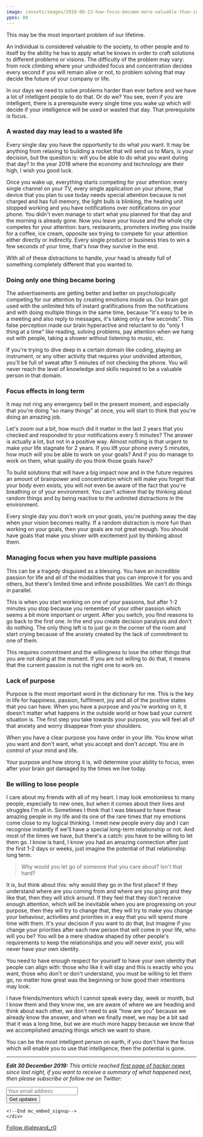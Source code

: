 ```yaml
---
image: /assets/images/2018-08-23-how-focus-became-more-valuable-than-intelligence.jpg
ypos: 80
---
```

This may be the most important problem of our lifetime.

An individual is considered valuable to the society, to other people and to itself by the ability he has to apply what he knows in order to craft solutions to different problems or visions. The difficulty of the problem may vary: from rock climbing where your undivided focus and concentration decides every second if you will remain alive or not, to problem solving that may decide the future of your company or life.

In our days we need to solve problems harder than ever before and we have a lot of intelligent people to do that. Or do we? You see, even if you are intelligent, there is a prerequisite every single time you wake up which will decide if your intelligence will be used or wasted that day. That prerequisite is focus.

### A wasted day may lead to a wasted life

Every single day you have the opportunity to do what *you* want. It may be anything from relaxing to building a rocket that will send us to Mars, is your decision, but the question is: will you be able to do what you want during that day? In the year 2018 where the economy and technology are their high, I wish you good luck.

Once you wake up, everything starts competing for your attention: every single channel on your TV, every single application on your phone, that device that you plan to use today needs special attention because is not charged and has full memory, the light bulb is blinking, the heating unit stopped working and you have notifications over notifications on your phone. You didn't even manage to start what you planned for that day and the morning is already gone. Now you leave your house and the whole city competes for your attention: bars, restaurants, promoters inviting you inside for a coffee, ice cream, opposite sex trying to compete for your attention either directly or indirectly. Every single product or business tries to win a few seconds of your time, that's how they survive in the end.

With all of these distractions to handle, your head is already full of something completely different that you wanted to.

### Doing only one thing became boring

The advertisements are getting better and better on psychologically competing for our attention by creating emotions inside us. Our brain got used with the unlimited hits of instant gratifications from the notifications and with doing multiple things in the same time, because "it's easy to be in a meeting and also reply to messages, it's taking only a few seconds". This false perception made our brain hyperactive and reluctant to do "only 1 thing at a time" like reading, solving problems, pay attention when we hang out with people, taking a shower without listening to music, etc.

If you're trying to dive deep in a certain domain like coding, playing an instrument, or any other activity that requires your undivided attention, you'll be full of sweat after 5 minutes of not checking the phone. You will never reach the level of knowledge and skills required to be a valuable person in that domain.

### Focus effects in long term

It may not ring any emergency bell in the present moment, and especially that you're doing "so many things" at once, you will start to think that you're doing an amazing job.

Let's zoom out a bit, how much did it matter in the last 2 years that you checked and responded to your notifications every 5 minutes? The answer is actually a lot, but not in a positive way. Almost nothing is that urgent to make your life stagnate for 2 years. If you lift your phone every 5 minutes, how much will you be able to work on your goals? And if you do manage to work on them, what quality do you think those goals have?

To build solutions that will have a big impact now and in the future requires an amount of brainpower and concentration which will make you forget that your body even exists, you will not even be aware of the fact that you're breathing or of your environment. You can't achieve that by thinking about random things and by being reactive to the unlimited distractions in the environment.

Every single day you don't work on your goals, you're pushing away the day when your vision becomes reality. If a random distraction is more fun than working on your goals, then your goals are not great enough. You should have goals that make you shiver with excitement just by thinking about them.

### Managing focus when you have multiple passions

This can be a tragedy disguised as a blessing. You have an incredible passion for life and all of the modalities that you can improve it for you and others, but there's limited time and infinite possibilities. We can't do things in parallel.

This is when you start working on one of your passions, but after 1-2 minutes you stop because you remember of your other passion which seems a bit more important or urgent. After you switch, you find reasons to go back to the first one. In the end you create decision paralysis and don't do nothing. The only thing left is to just go in the corner of the room and start crying because of the anxiety created by the lack of commitment to one of them.

This requires commitment and the willingness to lose the other things that you are not doing at the moment. If you are not willing to do that, it means that the current passion is not the right one to work on.

### Lack of purpose

Purpose is the most important word in the dictionary for me. This is the key in life for happiness, passion, fulfilment, joy and all of the positive states that you can have. When you have a purpose and you're working on it, it doesn't matter what happens in the outside world or how bad your current situation is. The first step you take towards your purpose, you will feel all of that anxiety and worry disappear from your shoulders.

When you have a clear purpose you have order in your life. You know what you want and don't want, what you accept and don't accept. You are in control of your mind and life.

Your purpose and how strong it is, will determine your ability to focus, even after your brain got damaged by the times we live today.

### Be willing to lose people

I care about my friends with all of my heart. I may look emotionless to many people, especially to new ones, but when it comes about their lives and struggles I'm all in. Sometimes I think that I was blessed to have these amazing people in my life and its one of the rare times that my emotions come close to my logical thinking. I meet new people every day and I can recognise instantly if we'll have a special long-term relationship or not. And most of the times we have, but there's a catch: you have to be willing to let them go. I know is hard, I know you had an amazing connection after just the first 1-2 days or weeks, just imagine the potential of that relationship long term.

> Why would you let go of someone that you care about? Isn't that hard?

It is, but think about this: why would they go in the first place? If they understand where are you coming from and where are you going and they like that, then they will stick around. If they feel that they don't receive enough attention, which will be inevitable when you are progressing on your purpose, then they will try to change that, they will try to make you change your behaviour, activities and priorities in a way that you will spend more time with them. It's your decision if you want to do that, but imagine if you change your priorities after each new person that will come in your life, who will you be? You will be a mere shadow shaped by other people's requirements to keep the relationships and you will never exist, you will never have your own identity.

You need to have enough respect for yourself to have your own identity that people can align with: those who like it will stay and this is exactly who you want, those who don't or don't understand, you must be willing to let them go, no matter how great was the beginning or how good their intentions may look.

I have friends/mentors which I cannot speak every day, week or month, but I know them and they know me, we are aware of where we are heading and think about each other, we don't need to ask "how are you" because we already know the answer, and when we finally meet, we may be a bit sad that it was a long time, but we are much more happy because we know that we accomplished amazing things which we want to share.

You can be the most intelligent person on earth, if you don't have the focus which will enable you to use that intelligence, then the potential is gone.

<hr>

<i><b>Edit 30 December 2019:</b> This article reached <a href="https://news.ycombinator.com/item?id=21906727">first page of hacker news</a> since last night, if you want to receive a summary of what happened next, then please subscribe or follow me on Twitter:</i>
<div class="row h-100 justify-content-center align-items-center">
    <div>
    <!-- Begin Mailchimp Signup Form -->
        <link href="//cdn-images.mailchimp.com/embedcode/horizontal-slim-10_7.css" rel="stylesheet" type="text/css">
        <style type="text/css">
        #mc_embed_signup{background:#fff; clear:left; font:14px Helvetica,Arial,sans-serif; width:100%;}
        /* Add your own Mailchimp form style overrides in your site stylesheet or in this style block.
            We recommend moving this block and the preceding CSS link to the HEAD of your HTML file. */
        </style>
        <div id="mc_embed_signup">
        <form action="https://alexand.us4.list-manage.com/subscribe/post?u=7d57c5cb9a6eb44e87dee3649&amp;id=d9a14e3f32" method="post" id="mc-embedded-subscribe-form" name="mc-embedded-subscribe-form" class="validate" target="_blank" novalidate>
            <div id="mc_embed_signup_scroll">
            <input style="width: auto; font-size:14px;" type="email" value="" name="EMAIL" class="email" id="mce-EMAIL" placeholder="Your email address" required>
            <!-- real people should not fill this in and expect good things - do not remove this or risk form bot signups-->
            <div style="position: absolute; left: -5000px;" aria-hidden="true"><input type="text" name="b_7d57c5cb9a6eb44e87dee3649_d9a14e3f32" tabindex="-1" value=""></div>
            <div class="clear"><input type="submit" value="Get updates" name="subscribe" id="mc-embedded-subscribe" class="button"></div>
            </div>
        </form>
        </div>

    <!--End mc_embed_signup-->
    </div>
</div>
<div class="row h-100 justify-content-center align-items-center">
    <div class="item">
        <a href="https://twitter.com/alexand_r0?ref_src=twsrc%5Etfw" class="twitter-follow-button" data-show-screen-name="false" data-show-count="true">Follow @alexand_r0</a><script async src="https://platform.twitter.com/widgets.js" charset="utf-8"></script>
    </div>
</div>